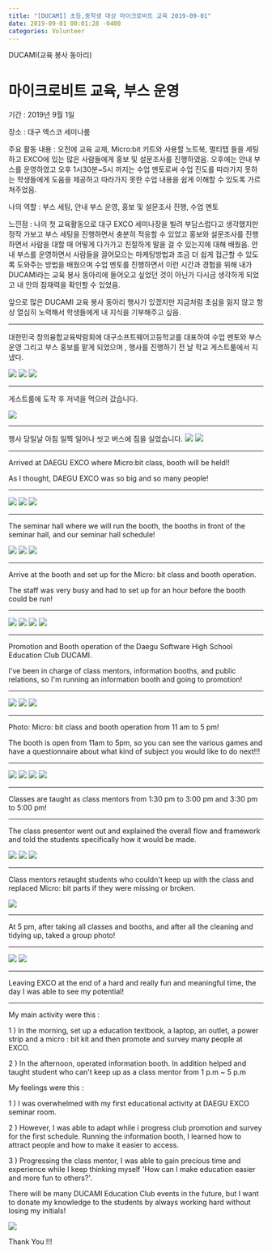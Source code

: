 ```yaml
---
title: "[DUCAMI] 초등,중학생 대상 마이크로비트 교육 2019-09-01"
date: 2019-09-01 00:01:28 -0400
categories: Volunteer
---
```


DUCAMI(교육 봉사 동아리) 

<h1>마이크로비트 교육, 부스 운영</h1>

기간 : 2019년 9월 1일 

장소 : 대구 엑스코 세미나룸

주요 활동 내용 : 오전에 교육 교재, Micro:bit 키트와 사용할 노트북, 멀티탭 들을 세팅하고 EXCO에 있는 많은 사람들에게 홍보 및 설문조사를 진행하였음. 오후에는 안내 부스를 운영하였고 오후 1시30분~5시 까지는 수업 멘토로써 수업 진도를 따라가지 못하는 학생들에게 도움을 제공하고 따라가지 못한 수업 내용을 쉽게 이해할 수 있도록 가르쳐주었음.

나의 역할 : 부스 세팅, 안내 부스 운영, 홍보 및 설문조사 진행, 수업 멘토


느낀점 : 나의 첫 교육활동으로 대구 EXCO 세미나장을 빌려 부담스럽다고 생각했지만 정작 가보고 부스 세팅을 진행하면서 충분히 적응할 수 있었고 홍보와 설문조사를 진행하면서 사람을 대할 때 어떻게 다가가고 친절하게 말을 걸 수 있는지에 대해 배웠음. 안내 부스를 운영하면서 사람들을 끌어모으는 마케팅방법과 조금 더 쉽게 접근할 수 있도록 도와주는 방법을 배웠으며 수업 멘토를 진행하면서 이런 시간과 경험을 위해 내가 DUCAMI라는 교육 봉사 동아리에 들어오고 싶었던 것이 아닌가 다시금 생각하게 되었고 내 안의 잠재력을 확인할 수 있었음.

앞으로 많은 DUCAMI 교육 봉사 동아리 행사가 있겠지만 지금처럼 초심을 잃지 않고 항상 열심히 노력해서 학생들에게 내 지식을 기부해주고 싶음.

<hr/>

대한민국 창의융합교육박람회에 대구소프트웨어고등학교를 대표하여 수업 멘토와 부스 운영 그리고 부스 홍보를 맡게 되었으며 , 행사를 진행하기 전 날 학교 게스트룸에서 지냈다.

<img src="https://user-images.githubusercontent.com/52072077/90309321-9599fb00-df22-11ea-9df0-57893811dca3.png">
<img src="https://1.bp.blogspot.com/-a28_JNEqRQE/XaHV9skYrPI/AAAAAAAAAJw/A4kxqU5XgrQATj9dI52xawQLuYwjJTqJwCLcBGAsYHQ/s400/3_33fUd018svc1u816jy6p8unp_l1l65c.jpg">
<img src="https://1.bp.blogspot.com/-zsTsNxb04S4/XaHV96FuEWI/AAAAAAAAAJ4/adeAmPYJuR4WHoJK3HlTa5P9tNeg7ClAgCLcBGAsYHQ/s1600/3_f3fUd018svc1xb235u09yg5i_fef3u1.jpg">






<hr/>

게스트룸에 도착 후 저녁을 먹으러 갔습니다.

<img src="https://1.bp.blogspot.com/-JIvgv7yvnD4/XaJ5v8YQ50I/AAAAAAAAAKM/zZBmz4EqwLk2xdz96gTHyhuiZE4eWO6pQCLcBGAsYHQ/s1600/2_9e5Ud018svclr0fgx012u3a_xgg86a.jpg">



<hr/>


행사 당일날 아침 일찍 일어나 씻고 버스에 짐을 실었습니다.
<img src="https://1.bp.blogspot.com/-ym0NJgSXtrU/XaJ7xkXccYI/AAAAAAAAAKc/RwH8_A699SkgHswmBNl6w2BuJ5hh3sZRgCLcBGAsYHQ/s1600/2_9e5Ud018svclr0fgx012u3a_xgg86a.jpg">
<img src="https://1.bp.blogspot.com/-E2ElMwUF91s/XaJ7yffL_cI/AAAAAAAAAKk/9NTN7hIxc0A8YXD25BlXO-Xcqj76ScEHwCLcBGAsYHQ/s1600/4_290Ud018svcq185cgp3ptrr_styahp.jpg">










<hr/>

Arrived at DAEGU EXCO where Micro:bit class, booth will be held!!


As I thought, DAEGU EXCO was so big and so many people!

<hr/>
<img src="https://1.bp.blogspot.com/-EiuPdChLpzE/XaJ-KNzjlVI/AAAAAAAAAK4/XeVicjMSUsYgRy2i0RySXHPQPmADuccvACLcBGAsYHQ/s1600/2_9e5Ud018svclr0fgx012u3a_xgg86a.jpg">
<img src="https://1.bp.blogspot.com/-2Klsohxspr8/XaJ-KDIbrvI/AAAAAAAAALA/efi_FTojwEwhXHrMoM-s4LL29lqWDupNACLcBGAsYHQ/s1600/3_33fUd018svc1u816jy6p8unp_l1l65c.jpg">
<img src="https://1.bp.blogspot.com/-Xgu1pF63Jvo/XaJ-KLIxJSI/AAAAAAAAAK8/sIJW8H0CM6EUZ8Cl1N5E8hxGVVCf5mSrQCLcBGAsYHQ/s1600/3_f3fUd018svc1xb235u09yg5i_fef3u1.jpg">

<hr/>



The seminar hall where we will run the booth, the booths in front of the seminar hall, and our seminar hall schedule!

<img src="https://1.bp.blogspot.com/-QEoMZhbD1pk/XaJ-gR6W7II/AAAAAAAAALU/Yh_Pf1BP-DEfiRd1s2ElD5d4BE5StOC1ACLcBGAsYHQ/s1600/6_056Ud018svc14sclx0r0awi6_lamw51.jpg">
<img src="https://1.bp.blogspot.com/-3qMM-cF1DHw/XaJ-gS4ZWOI/AAAAAAAAALc/YqYPFZL4dLAnPkK3LDenULK4yv_Unu-KACLcBGAsYHQ/s1600/7_70gUd018svc1luv6m8l9udvq_twh8j9.jpg">
<img src="https://1.bp.blogspot.com/-KVPB-LKerRk/XaJ-gTocUTI/AAAAAAAAALY/RqJis8TOALISRF07lUeIel0qx-7OLuuJQCLcBGAsYHQ/s1600/7_790Ud018svc1l8bb0xss5sa8_styahp.jpg">


 


<hr/>

Arrive at the booth and set up for the Micro: bit class and booth operation.

The staff was very busy and had to set up for an hour before the booth could be run!


<hr/>

<img src="https://1.bp.blogspot.com/-IUuq-ZU2wCQ/XaKKjaEvlZI/AAAAAAAAAL0/wU5TywWrWa4PE544VrWW3u-d29iFO5LOACLcBGAsYHQ/s1600/2_9e5Ud018svclr0fgx012u3a_xgg86a.jpg">
<img src="https://1.bp.blogspot.com/-KEGEDo6ReBk/XaKKjWuzeZI/AAAAAAAAALw/ahlwtQEUhqEuMmwJIIwkeO-VSgOoVI02wCLcBGAsYHQ/s1600/3_33fUd018svc1u816jy6p8unp_l1l65c.jpg">
<img src="https://1.bp.blogspot.com/-OE3GX8QCRnM/XaKKjavOAII/AAAAAAAAAL4/vKphvHyXVRgOzC2C2cl21OSHoaslqd4WwCLcBGAsYHQ/s1600/3_f3fUd018svc1xb235u09yg5i_fef3u1.jpg">
<img src="https://1.bp.blogspot.com/-APuakEyO0gM/XaKKkJ1eU-I/AAAAAAAAAL8/KD-kcfp3QGsTA8TYmhJo_mwRCD7rtg53gCLcBGAsYHQ/s1600/4_290Ud018svcq185cgp3ptrr_styahp.jpg">










<hr/>


Promotion and Booth operation of the Daegu Software High School Education Club DUCAMI.


I've been in charge of class mentors, information booths, and public relations, so I'm running an information booth and going to promotion!


<hr/>


<img src="https://1.bp.blogspot.com/-TpnEVesUUPY/XaKOMSxCL9I/AAAAAAAAAMk/sKJPprO55sQZ64gFxTlxLNFC6jn6YbGZgCLcBGAsYHQ/s1600/3_33fUd018svc1u816jy6p8unp_l1l65c.jpg">
<img src="https://1.bp.blogspot.com/-KrQJggz7KWU/XaKOMLYzSBI/AAAAAAAAAMc/T9kAghCMFjw8rjU-kOBn08tHKqQsi36kgCLcBGAsYHQ/s1600/3_f3fUd018svc1xb235u09yg5i_fef3u1.jpg">
<img src="https://1.bp.blogspot.com/-2cfXCI1QZBE/XaKOMzQT_dI/AAAAAAAAAMo/A4pvi1ITjy0PA7ygZsmdioG4Y0buPlXdwCLcBGAsYHQ/s1600/4_290Ud018svcq185cgp3ptrr_styahp.jpg">









<hr/>

Photo: Micro: bit class and booth operation from 11 am to 5 pm!


The booth is open from 11am to 5pm, so you can see the various games and have a questionnaire about what kind of subject you would like to do next!!!

<hr/>

<img src="https://1.bp.blogspot.com/-8rB55edgHAU/XaKT5W7puhI/AAAAAAAAANM/1fGuSibONyIBqAAI1s0fnTLOXYNyAKAHACLcBGAsYHQ/s1600/2_9e5Ud018svclr0fgx012u3a_xgg86a.jpg">
<img src="https://1.bp.blogspot.com/-V0NQLPBN-Xk/XaKT5yf7X_I/AAAAAAAAANQ/0sV5qGvbsOAmKVtx6VZ9sdVqqogesSlbgCLcBGAsYHQ/s1600/4_290Ud018svcq185cgp3ptrr_styahp.jpg">
<img src="https://1.bp.blogspot.com/-Jl4lDfofiPg/XaKT6ITSPSI/AAAAAAAAANU/8LPISQRi-uIIM_Bg4Au3f6p8aYH7YvG1ACLcBGAsYHQ/s1600/6_056Ud018svc14sclx0r0awi6_lamw51.jpg">
<img src="https://1.bp.blogspot.com/-ZbCy8bYjfLI/XaKT6RwJLUI/AAAAAAAAANY/JXiED8Ip16ki8hX7YXTxVbN17gLuVJ8IACLcBGAsYHQ/s1600/7_70gUd018svc1luv6m8l9udvq_twh8j9.jpg">










































<hr/>


Classes are taught as class mentors from 1:30 pm to 3:00 pm and 3:30 pm to 5:00 pm!


<hr/>



The class presentor went out and explained the overall flow and framework and told the students specifically how it would be made.

<img src="https://1.bp.blogspot.com/-7ZQ8JEQyh3o/XaKV59Lw2hI/AAAAAAAAAOA/syjXSNIKEZQczsy0hw7wpfh_ClCs9_LQgCLcBGAsYHQ/s1600/2_9e5Ud018svclr0fgx012u3a_xgg86a.jpg">
<img src="https://1.bp.blogspot.com/-c7jX6cuAdtw/XaKV51SzGlI/AAAAAAAAAN8/E-1tHr3Iidw40PKqNBIsgMeHZganWHLWQCLcBGAsYHQ/s1600/3_33fUd018svc1u816jy6p8unp_l1l65c.jpg">
<img src="https://1.bp.blogspot.com/-02opmreBX2s/XaKV5_MIH0I/AAAAAAAAAOE/8vzU4dlUZxoPRPMSsLUWEQR6KjEuDIncwCLcBGAsYHQ/s1600/3_f3fUd018svc1xb235u09yg5i_fef3u1.jpg">




<hr/>

Class mentors retaught students who couldn't keep up with the class and replaced Micro: bit parts if they were missing or broken.





<img src="https://1.bp.blogspot.com/-ETe4NRlGPRQ/XaKXBafU9eI/AAAAAAAAAOU/6O5LZAl9esAwQ08jXEJ9saX5CZaPqP6DACLcBGAsYHQ/s1600/3_f3fUd018svc1xb235u09yg5i_fef3u1.jpg">
















































<hr/>


At 5 pm, after taking all classes and booths, and after all the cleaning and tidying up, taked a group photo!

<hr/>

<img src="https://1.bp.blogspot.com/-WBvCPrs7Gv8/XaKXrmAtAuI/AAAAAAAAAOw/8Na-iM8XTNUkcNOOGWUX0yA_VpHcP82FwCLcBGAsYHQ/s1600/2_9e5Ud018svclr0fgx012u3a_xgg86a.jpg">
<img src="https://1.bp.blogspot.com/-TNBDRkSe2B0/XaKXr6q6ICI/AAAAAAAAAO0/akR2UVEgqKUCq9dPHaRp30EmpAfhUElwQCLcBGAsYHQ/s1600/3_33fUd018svc1u816jy6p8unp_l1l65c.jpg">






<hr/>

Leaving EXCO at the end of a hard and really fun and meaningful time, the day I was able to see my potential!

<hr/>


My main activity were this : 


1 ) In the morning, set up a education textbook, a laptop, an outlet, a power strip and a micro : bit kit and then promote and survey many people at EXCO.


2 ) In the afternoon, operated information booth. In addition helped and taught student who can't keep up as a class mentor from 1 p.m ~ 5 p.m

My feelings were this : 

1 ) I was overwhelmed with my first educational activity at DAEGU EXCO seminar room. 

2 ) However, I was able to adapt while i progress club promotion and survey for the first schedule. Running the information booth, I learned how to attract people and how to make it easier to access.

3 ) Progressing the class mentor, I was able to gain precious time and experience while I keep thinking myself 'How can I make education easier and more fun to others?'.

There will be many DUCAMI Education Club events in the future, but I want to donate my knowledge to the students by always working hard without losing my initials!

<img src="https://1.bp.blogspot.com/-G8872JIuLus/XaKZN416p5I/AAAAAAAAAPM/yAQpFtizl8sXWTa-QK4gIb7BxO80r4pbQCLcBGAsYHQ/s1600/2_9e5Ud018svclr0fgx012u3a_xgg86a.jpg">




Thank You !!!
